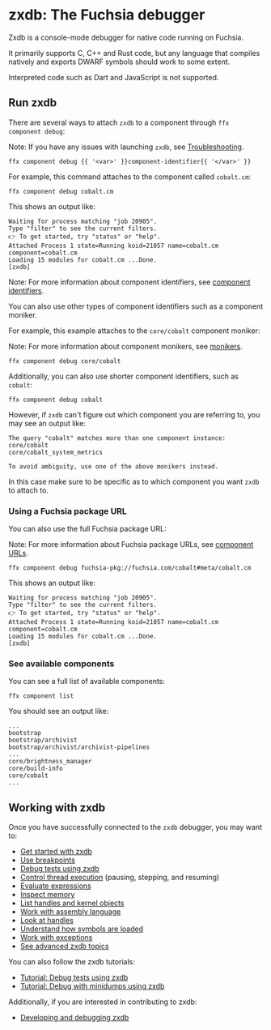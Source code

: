 # zxdb: The Fuchsia debugger

Zxdb is a console-mode debugger for native code running on Fuchsia.

It primarily supports C, C++ and Rust code, but any language that compiles
natively and exports DWARF symbols should work to some extent.

Interpreted code such as Dart and JavaScript is not supported.

## Run zxdb

There are several ways to attach `zxdb` to a component through
`ffx component debug`:

Note: If you have any issues with launching `zxdb`, see
[Troubleshooting][zxdb-troubleshooting].

```posix-terminal
ffx component debug {{ '<var>' }}component-identifier{{ '</var>' }}
```

For example, this command attaches to the component called `cobalt.cm`:

```posix-terminal
ffx component debug cobalt.cm
```

This shows an output like:

```none {:.devsite-disable-click-to-copy}
Waiting for process matching "job 20905".
Type "filter" to see the current filters.
👉 To get started, try "status" or "help".
Attached Process 1 state=Running koid=21057 name=cobalt.cm component=cobalt.cm
Loading 15 modules for cobalt.cm ...Done.
[zxdb]
```

Note: For more information about component identifiers, see
[component identifiers][component-identifiers].

You can also use other types of component identifiers such as a component
moniker.

For example, this example attaches to the `core/cobalt` component moniker:

Note: For more information about component monikers, see
[monikers][component-monikers].

```posix-terminal
ffx component debug core/cobalt
```

Additionally, you can also use shorter component identifiers, such
as `cobalt`:

```posix-terminal
ffx component debug cobalt
```

However, if `zxdb` can't figure out which component you are referring
to, you may see an output like:

```none {:.devsite-disable-click-to-copy}
The query "cobalt" matches more than one component instance:
core/cobalt
core/cobalt_system_metrics

To avoid ambiguity, use one of the above monikers instead.
```

In this case make sure to be specific as to which component you want `zxdb` to
attach to.


### Using a Fuchsia package URL

You can also use the full Fuchsia package URL:

Note: For more information about Fuchsia package URLs, see
[component URLs][component-urls].

```posix-terminal
ffx component debug fuchsia-pkg://fuchsia.com/cobalt#meta/cobalt.cm
```

This shows an output like:

```none {:.devsite-disable-click-to-copy}
Waiting for process matching "job 20905".
Type "filter" to see the current filters.
👉 To get started, try "status" or "help".
Attached Process 1 state=Running koid=21057 name=cobalt.cm component=cobalt.cm
Loading 15 modules for cobalt.cm ...Done.
[zxdb]
```

### See available components

You can see a full list of available components:

```posix-terminal
ffx component list
```

You should see an output like:

```none {:.devsite-disable-click-to-copy}
...
bootstrap
bootstrap/archivist
bootstrap/archivist/archivist-pipelines
...
core/brightness_manager
core/build-info
core/cobalt
...
```

## Working with zxdb

Once you have successfully connected to the `zxdb` debugger, you may want to:

* [Get started with zxdb][zxdb-commands]
* [Use breakpoints][zxdb-breakpoints]
* [Debug tests using zxdb][zxdb-tests]
* [Control thread execution][zxdb-execution] (pausing, stepping, and resuming)
* [Evaluate expressions][zxdb-expressions]
* [Inspect memory][zxdb-memory]
* [List handles and kernel objects][zxdb-kernel-objects]
* [Work with assembly language][zxdb-assembly]
* [Look at handles][zxdb-kernel-objects]
* [Understand how symbols are loaded][zxdb-symbols]
* [Work with exceptions][zxdb-exceptions]
* [See advanced zxdb topics][zxdb-advanced]

You can also follow the zxdb tutorials:

* [Tutorial: Debug tests using zxdb][zxdb-testing-tutorial]
* [Tutorial: Debug with minidumps using zxdb][zxdb-minidumps-tutorial]

Additionally, if you are interested in contributing to zxdb:

* [Developing and debugging zxdb][zxdb-developing]

[zxdb-troubleshooting]: /docs/development/debugger/troubleshooting.md
[zxdb-commands]: /docs/development/debugger/commands.md
[zxdb-advanced]: /docs/development/debugger/advanced.md
[zxdb-developing]: /docs/development/debugger/developing.md
[zxdb-execution]: /docs/development/debugger/execution.md
[zxdb-breakpoints]: /docs/development/debugger/breakpoints.md
[zxdb-expressions]: /docs/development/debugger/expressions.md
[zxdb-memory]: /docs/development/debugger/memory.md
[zxdb-assembly]: /docs/development/debugger/assembly.md
[zxdb-kernel-objects]: /docs/development/debugger/kernel_objects.md
[zxdb-symbols]: /docs/development/debugger/symbols.md
[zxdb-exceptions]: /docs/development/debugger/exceptions.md
[zxdb-tests]: /docs/development/debugger/tests.md
[zxdb-testing-tutorial]: /docs/development/debugger/tutorial-tests.md
[zxdb-minidumps-tutorial]: /docs/development/debugger/tutorial-minidumps.md
[component-urls]: /docs/reference/components/url.md
[component-identifiers]: /docs/concepts/components/v2/identifiers.md
[component-monikers]: /docs/concepts/components/v2/identifiers.md#monikers
